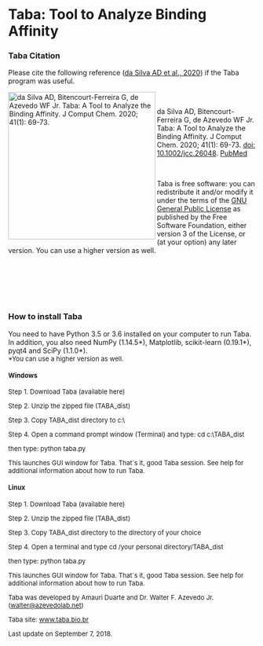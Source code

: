 # Taba: Tool to Analyze Binding Affinity

<h3>Taba Citation</h3>

Please cite the following reference (<a href="https://www.ncbi.nlm.nih.gov/pubmed/31410856">da Silva AD et al., 2020</a>) if the Taba program was useful.

<a href="https://onlinelibrary.wiley.com/toc/1096987x/2020/41/1">
<img src="https://azevedolab.net/resources/jcc25875-toc-0001-m.jpg" height=300 align=left title="da Silva AD, Bitencourt-Ferreira G, de Azevedo WF Jr. Taba: A Tool to Analyze the Binding Affinity. J Comput Chem. 2020; 41(1): 69-73."></a>
<p>&nbsp;</p>
da Silva AD, Bitencourt-Ferreira G, de Azevedo WF Jr. Taba: A Tool to Analyze the Binding Affinity. J Comput Chem. 2020; 41(1): 69-73. <a href="https://doi.org/10.1002/jcc.26048">doi: 10.1002/jcc.26048</a>.   <a href="https://www.ncbi.nlm.nih.gov/pubmed/31410856">PubMed</a>  
<p>&nbsp;</p>
Taba is free software: you can redistribute it and/or modify it under the terms of the <a href="https://www.gnu.org/licenses/gpl.txt">GNU General Public License</a> as published by the Free Software Foundation, either version 3 of the License, or (at your option) any later version. You can use a higher version as well.  
<p>&nbsp;</p>
<p>&nbsp;</p>
<p>&nbsp;</p>
<h3>How to install Taba</h3>
You need to have Python 3.5 or 3.6 installed on your computer to run Taba. In addition, you also need NumPy (1.14.5*), Matplotlib, scikit-learn (0.19.1*), pyqt4 and SciPy (1.1.0*). <br>
<font size="-1">*You can use a higher version as well.<font>

<h4>Windows</h4>

Step 1. Download Taba (available here)

Step 2. Unzip the zipped file (TABA_dist)

Step 3. Copy TABA_dist directory to c:\

Step 4. Open a command prompt window (Terminal) and type: cd c:\TABA_dist

then type: python taba.py

This launches GUI window for Taba. That´s it, good Taba session. See help for additional information about how to run Taba.

<h4>Linux</h4>

Step 1. Download Taba (available here)

Step 2. Unzip the zipped file (TABA_dist)

Step 3. Copy TABA_dist directory to the directory of your choice 

Step 4. Open a terminal and type cd /your personal directory/TABA_dist

then type: python taba.py

This launches GUI window for Taba. That´s it, good Taba session. See help for additional information about how to run Taba.


Taba was developed by Amauri Duarte and Dr. Walter F. Azevedo Jr. (walter@azevedolab.net)

Taba site: www.taba.bio.br

Last update on September 7, 2018.

